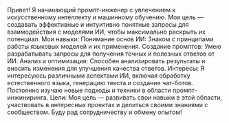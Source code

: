 Привет! 
  Я начинающий промпт-инженер с увлечением к искусственному интеллекту и машинному обучению. Моя цель — создавать эффективные и интуитивно понятные запросы для взаимодействия с моделями ИИ, чтобы максимально раскрыть их потенциал.
Мои навыки:
  Понимание основ ИИ: Знаком с принципами работы языковых моделей и их применения.
Создание промптов: Умею разрабатывать запросы для получения точных и полезных ответов от ИИ.
Анализ и оптимизация: Способен анализировать результаты и вносить изменения для улучшения качества ответов.
Интересы:
  Я интересуюсь различными аспектами ИИ, включая обработку естественного языка, генерацию текста и создание чат-ботов. Постоянно изучаю новые подходы и техники в области промпт-инжиниринга.
Цели:
  Моя цель — развивать свои навыки в этой области, участвовать в интересных проектах и делиться своими знаниями с сообществом. Буду рад сотрудничеству и обмену опытом!
